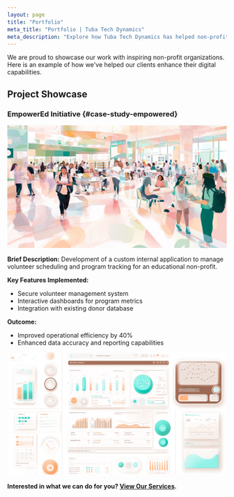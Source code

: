```yaml
---
layout: page
title: "Portfolio"
meta_title: "Portfolio | Tuba Tech Dynamics"
meta_description: "Explore how Tuba Tech Dynamics has helped non-profit organizations achieve their goals through innovative technology solutions."
---
```


We are proud to showcase our work with inspiring non-profit organizations. Here is an example of how we've helped our clients enhance their digital capabilities.

## Project Showcase

### EmpowerEd Initiative {#case-study-empowered}

![Logo design for 'EmpowerEd Initiative', featuring a stylized book and rising sun.](assets/images/empowered-initiative.png)

**Brief Description:** Development of a custom internal application to manage volunteer scheduling and program tracking for an educational non-profit.

**Key Features Implemented:**

- Secure volunteer management system
- Interactive dashboards for program metrics
- Integration with existing donor database

**Outcome:**

- Improved operational efficiency by 40%
- Enhanced data accuracy and reporting capabilities

![Screenshots of a modern web application interface showing volunteer schedules and analytics dashboards.](assets/images/project-screenshots.png)

**Interested in what we can do for you? [View Our Services](/services).**

